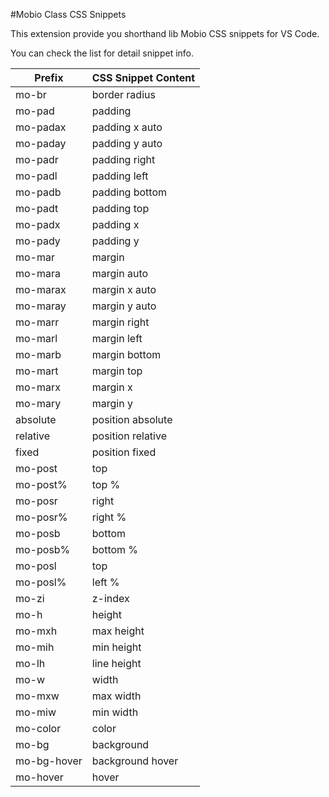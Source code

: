 #Mobio Class CSS Snippets

This extension provide you shorthand lib Mobio CSS snippets for VS Code.

You can check the list for detail snippet info.

| Prefix | CSS Snippet Content |
| ------ | ------ |
| mo-br  | border radius |
| mo-pad | padding |
| mo-padax | padding x auto |
| mo-paday | padding y auto |
| mo-padr | padding right |
| mo-padl | padding left |
| mo-padb | padding bottom |
| mo-padt | padding top |
| mo-padx | padding x |
| mo-pady | padding y |
| mo-mar | margin |
| mo-mara | margin auto |
| mo-marax | margin x auto |
| mo-maray | margin y auto |
| mo-marr | margin right |
| mo-marl | margin left |
| mo-marb | margin bottom |
| mo-mart | margin top |
| mo-marx | margin x |
| mo-mary | margin y |
| absolute | position absolute |
| relative | position relative |
| fixed | position fixed |
| mo-post | top |
| mo-post% | top % |
| mo-posr | right |
| mo-posr% | right % |
| mo-posb | bottom |
| mo-posb% | bottom % |
| mo-posl | top |
| mo-posl% | left % |
| mo-zi | z-index |
| mo-h | height |
| mo-mxh | max height |
| mo-mih | min height |
| mo-lh | line height |
| mo-w | width |
| mo-mxw | max width |
| mo-miw | min width |
| mo-color | color |
| mo-bg | background |
| mo-bg-hover | background hover |
| mo-hover | hover |

